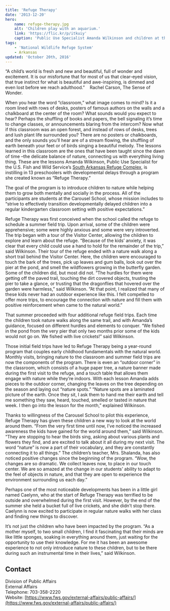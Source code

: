 ```yaml
---
title: 'Refuge Therapy'
date: '2013-12-20'
hero:
    name: refuge-therapy.jpg
    alt: 'Children play with an aquarium.'
    link: 'https://flic.kr/p/itkuiy'
    caption: 'Public Use Specialist Amanda Wilkinson and children at the Carousel School set up a critter tank. Photo by USFWS.'
tags:
    - 'National Wildlife Refuge System'
    - Arkansas
updated: 'October 20th, 2016'
---
```


“A child’s world is fresh and new and beautiful, full of wonder and excitement. It is our misfortune that for most of us that clear-eyed vision, that true instinct for what is beautiful and awe-inspiring, is dimmed and even lost before we reach adulthood.”    Rachel Carson, The Sense of Wonder.

When you hear the word “classroom,” what image comes to mind? Is it a room lined with rows of desks, posters of famous authors on the walls and a chalkboard at the center of the room? What sounds would you expect to hear? Perhaps the shuffling of books and papers, the bell signaling it’s time to change classes, or announcements blaring from the intercom? Now what if this classroom was an open forest, and instead of rows of desks, trees and lush plant life surrounded you? There are no posters or chalkboards, and the only sounds you’ll hear are of a stream flowing, the shuffling of earth beneath your feet or of birds singing a beautiful melody. The lessons learned in this classroom are the ones that have been taught since the dawn of time –the delicate balance of nature, connecting us with everything living thing. These are the lessons Amanda Wilkinson, Public Use Specialist for the U.S. Fish and Wild Service’s [South Arkansas Refuge Complex](http://www.fws.gov/felsenthal/), is instilling in 13 preschoolers with developmental delays through a program she created known as “Refuge Therapy.”

The goal of the program is to introduce children to nature while helping them to grow both mentally and socially in the process. All of the participants are students at the Carousel School, whose mission includes to “strive to effectively transition developmentally delayed children into a regular kindergarten classroom setting with positive expectations.”

Refuge Therapy was first conceived when the school called the refuge to schedule a summer field trip. Upon arrival, some of the children were apprehensive; some were highly anxious and some were very introverted. The trip began with a tour of the Visitor Center, allowing the children to explore and learn about the refuge. “Because of the kids’ anxiety, it was clear that every child could use a hand to hold for the remainder of the trip,” said Wilkinson. Their tour of the refuge ended with a nature walk along a short trail behind the Visitor Center. Here, the children were encouraged to touch the bark of the trees, pick up leaves and gum balls, look out over the pier at the pond, and smell the wildflowers growing in the butterfly garden. Some of the children did, but most did not. “The hurdles for them were getting off the paved trail, touching the dirt covered objects, trusting the pier to take a glance, or trusting that the dragonflies that hovered over the garden were harmless,” said Wilkinson. “At that point, I realized that many of these kids never had an outdoor experience like this. I felt compelled to offer more trips, to encourage the connection with nature and fill them with positive reinforcement when came to the natural world.”

That summer proceeded with four additional refuge field trips. Each time the children took nature walks along the same trail, and with Amanda’s guidance, focused on different hurdles and elements to conquer. “We fished in the pond from the very pier that only two months prior some of the kids would not go on. We fished with live crickets!” said Wilkinson.

Those initial field trips have led to Refuge Therapy being a year-round program that couples early childhood fundamentals with the natural world. Monthly visits, bringing nature to the classroom and summer field trips are now the components of the program. There is even an “outdoor corner” in the classroom, which consists of a huge paper tree, a nature banner made during the first visit to the refuge, and a touch table that allows them engage with nature while they’re indoors. With each lesson Amanda adds pieces to the outdoor corner, changing the leaves on the tree depending on the season and laying out “nature spots.” “Nature spots are a laminated picture of the earth. Once they sit, I ask them to hand me their earth and tell me something they saw, heard, touched, smelled or tasted in nature that week. I then go into the lesson for the month,” explained Wilkinson.

Thanks to willingness of the Carousel School to pilot this experience, Refuge Therapy has given these children a new way to look at the world around them. “From the very first time until now, I’ve noticed the increased awareness the kids have gained for the world around them,” said Wilkinson. “They are stopping to hear the birds sing, asking about various plants and flowers they find, and are excited to talk about it all during my next visit. The word “nature” is now a part of their vocabulary, and they are constantly connecting it to all things.” The children’s teacher, Mrs. Shalanda, has also noticed positive changes since the beginning of the program. “Wow, the changes are so dramatic. We collect leaves now, to place in our touch center. We are so amazed at the change in our students’ ability to adapt to the feel of objects in nature, and that they are open to experience the environment surrounding us each day.”

Perhaps one of the most noticeable developments has been in a little girl named Caelynn, who at the start of Refuge Therapy was terrified to be outside and overwhelmed during the first visit. However, by the end of the summer she held a bucket full of live crickets, and she didn’t stop there. Caelynn is now excited to participate in regular nature walks with her class and finding new things to discover.

It’s not just the children who have been impacted by the program. “As a mother myself, to two small children, I find it fascinating that their minds are like little sponges, soaking in everything around them, just waiting for the opportunity to use their knowledge. For me it has been an awesome experience to not only introduce nature to these children, but to be there during such an instrumental time in their lives,” said Wilkinson.

## Contact

Division of Public Affairs  
External Affairs  
Telephone: 703-358-2220  
Website: [https://www.fws.gov/external-affairs/public-affairs/](https://www.fws.gov/external-affairs/public-affairs/)
